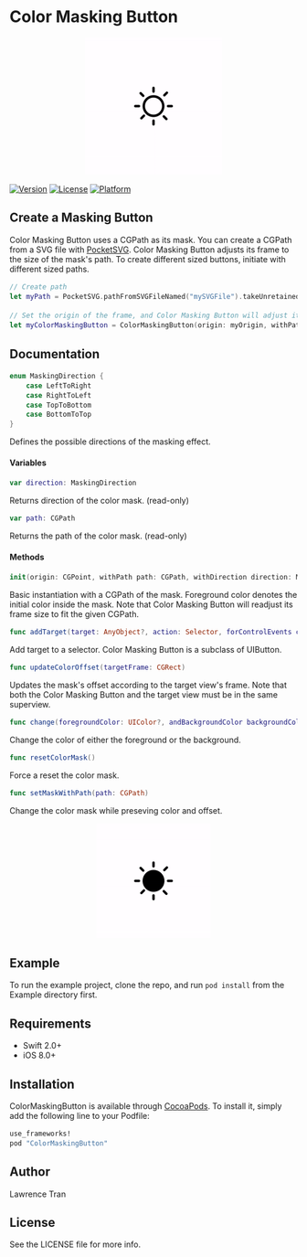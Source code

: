 # Color Masking Button

<p align="center">
<img src="/Assets/preview.gif" />
</p>

<!---
[![CI Status](http://img.shields.io/travis/Lawrence Tran/ColorMaskingButton.svg?style=flat)](https://travis-ci.org/Lawrence Tran/ColorMaskingButton)
-->
[![Version](https://img.shields.io/cocoapods/v/ColorMaskingButton.svg?style=flat)](http://cocoapods.org/pods/ColorMaskingButton)
[![License](https://img.shields.io/cocoapods/l/ColorMaskingButton.svg?style=flat)](http://cocoapods.org/pods/ColorMaskingButton)
[![Platform](https://img.shields.io/cocoapods/p/ColorMaskingButton.svg?style=flat)](http://cocoapods.org/pods/ColorMaskingButton)

## Create a Masking Button

Color Masking Button uses a CGPath as its mask. You can create a CGPath from a SVG file with [PocketSVG](https://github.com/arielelkin/PocketSVG). Color Masking Button adjusts its frame to the size of the mask's path. To create different sized buttons, initiate with different sized paths.

```swift
// Create path
let myPath = PocketSVG.pathFromSVGFileNamed("mySVGFile").takeUnretainedValue()

// Set the origin of the frame, and Color Masking Button will adjust its frame
let myColorMaskingButton = ColorMaskingButton(origin: myOrigin, withPath: myPath, withDirection: .LeftToRight, withForegroundColor: color1, withBackgroundColor: color2)
```

## Documentation

```swift
enum MaskingDirection {
    case LeftToRight
    case RightToLeft
    case TopToBottom
    case BottomToTop
}
```
Defines the possible directions of the masking effect.

#### Variables

```swift
var direction: MaskingDirection
```
Returns direction of the color mask. (read-only)

```swift
var path: CGPath
```
Returns the path of the color mask. (read-only)

#### Methods

```swift
init(origin: CGPoint, withPath path: CGPath, withDirection direction: MaskingDirection, withForegroundColor foregroundColor: UIColor, withBackgroundColor backgroundColor: UIColor)
```
Basic instantiation with a CGPath of the mask. Foreground color denotes the initial color inside the mask. Note that Color Masking Button will readjust its frame size to fit the given CGPath. 

```swift
func addTarget(target: AnyObject?, action: Selector, forControlEvents controlEvents: UIControlEvents)
```
Add target to a selector. Color Masking Button is a subclass of UIButton.

```swift
func updateColorOffset(targetFrame: CGRect)
```
Updates the mask's offset according to the target view's frame. Note that both the Color Masking Button and the target view must be in the same superview.

```swift
func change(foregroundColor: UIColor?, andBackgroundColor backgroundColor: UIColor?)
```
Change the color of either the foreground or the background.

```swift
func resetColorMask()
```
Force a reset the color mask.

```swift
func setMaskWithPath(path: CGPath)
```
Change the color mask while preseving color and offset.

<p align="center">
<img src="/Assets/changing.gif" />
</p>

## Example

To run the example project, clone the repo, and run `pod install` from the Example directory first.

## Requirements
* Swift 2.0+
* iOS 8.0+

## Installation

ColorMaskingButton is available through [CocoaPods](http://cocoapods.org). To install
it, simply add the following line to your Podfile:

```ruby
use_frameworks!
pod "ColorMaskingButton"
```

## Author

Lawrence Tran

## License

See the LICENSE file for more info.
